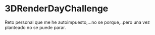 # 3DRenderDayChallenge
Reto personal que me he autoimpuesto,...no se porque,..pero una vez planteado no se puede parar.
